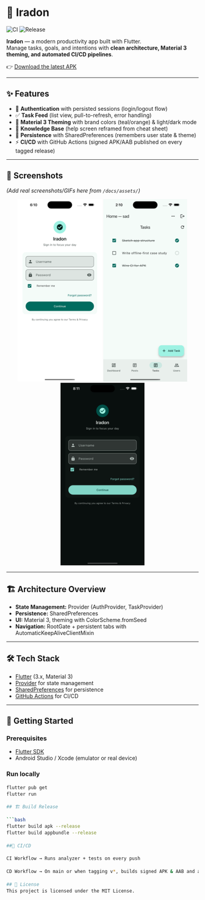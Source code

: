 # 📱 Iradon
![CI](https://github.com/saadyousafmalhi/flutter/actions/workflows/ci.yml/badge.svg)
![Release](https://github.com/saadyousafmalhi/flutter/actions/workflows/android-release.yml/badge.svg)

**Iradon** — a modern productivity app built with Flutter.  
Manage tasks, goals, and intentions with **clean architecture, Material 3 theming, and automated CI/CD pipelines**.

👉 [Download the latest APK](https://github.com/<your-username>/<your-repo>/releases/latest)

---

## ✨ Features
- 🔐 **Authentication** with persisted sessions (login/logout flow)
- ✅ **Task Feed** (list view, pull-to-refresh, error handling)
- 🎨 **Material 3 Theming** with brand colors (teal/orange) & light/dark mode
- 📖 **Knowledge Base** (help screen reframed from cheat sheet)
- 💾 **Persistence** with SharedPreferences (remembers user state & theme)
- ⚡ **CI/CD** with GitHub Actions (signed APK/AAB published on every tagged release)

---

## 📸 Screenshots
*(Add real screenshots/GIFs here from `/docs/assets/`)*

<p align="center">
  <img src="docs/assets/login.png" alt="Login" width="220"/>
  <img src="docs/assets/tasks.png" alt="Task List" width="220"/>
  <img src="docs/assets/darkmode.png" alt="Dark Mode" width="220"/>
</p>

---

## 🏗️ Architecture Overview



- **State Management:** Provider (AuthProvider, TaskProvider)  
- **Persistence:** SharedPreferences  
- **UI:** Material 3, theming with ColorScheme.fromSeed  
- **Navigation:** RootGate + persistent tabs with AutomaticKeepAliveClientMixin  

---

## 🛠️ Tech Stack
- [Flutter](https://flutter.dev/) (3.x, Material 3)
- [Provider](https://pub.dev/packages/provider) for state management
- [SharedPreferences](https://pub.dev/packages/shared_preferences) for persistence
- [GitHub Actions](https://github.com/features/actions) for CI/CD

---

## 🚀 Getting Started

### Prerequisites
- [Flutter SDK](https://docs.flutter.dev/get-started/install)
- Android Studio / Xcode (emulator or real device)

### Run locally
```bash
flutter pub get
flutter run

## 🏗️ Build Release

```bash
flutter build apk --release
flutter build appbundle --release

##🔄 CI/CD

CI Workflow → Runs analyzer + tests on every push

CD Workflow → On main or when tagging v*, builds signed APK & AAB and attaches them to GitHub Releases

## 📜 License
This project is licensed under the MIT License.